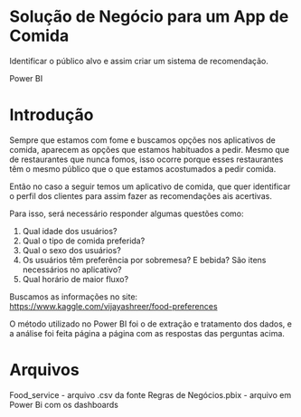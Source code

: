 # Solução de Negócio para um App de Comida

Identificar o público alvo e assim criar um sistema de recomendação.

Power BI
 
# Introdução
Sempre que estamos com fome e buscamos opções nos aplicativos de comida, aparecem as opções que estamos habituados a pedir. Mesmo que de restaurantes que nunca fomos, isso ocorre porque esses restaurantes têm o mesmo público que o que estamos acostumados a pedir comida. 

Então no caso a seguir temos um aplicativo de comida, que quer identificar o perfil dos clientes para assim fazer as recomendações ais acertivas.

Para isso, será necessário responder algumas questões como:

1. Qual idade dos usuários?
2. Qual o tipo de comida preferida?
3. Qual o sexo dos usuários?
4. Os usuários têm preferência por sobremesa? E bebida? São itens necessários no
aplicativo?
5. Qual horário de maior fluxo?

Buscamos as informações no site:
https://www.kaggle.com/vijayashreer/food-preferences

O método utilizado no Power BI foi o de extração e tratamento dos dados, e a análise foi feita página a página com as respostas das perguntas acima.

# Arquivos
Food_service - arquivo .csv da fonte
Regras de Negócios.pbix - arquivo em Power Bi com os dashboards 
